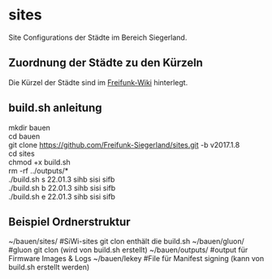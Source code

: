 # sites
Site Configurations der Städte im Bereich Siegerland.

## Zuordnung der Städte zu den Kürzeln

Die Kürzel der Städte sind im [Freifunk-Wiki](http://wiki.freifunk.net/Namenskonventionen_im_Kreis_Siegen-Wittgenstein) hinterlegt.

## build.sh anleitung
mkdir bauen<br />
cd bauen<br />
git clone https://github.com/Freifunk-Siegerland/sites.git -b v2017.1.8<br />
cd sites<br />
chmod +x build.sh<br />
rm -rf ../outputs/*<br />
./build.sh s 22.01.3 sihb sisi sifb<br />
./build.sh b 22.01.3 sihb sisi sifb<br />
./build.sh e 22.01.3 sihb sisi sifb<br />

## Beispiel  Ordnerstruktur
~/bauen/sites/		#SiWi-sites git clon enthält die build.sh
~/bauen/gluon/		#gluon git clon (wird von build.sh erstellt)
~/bauen/outputs/	#output für Firmware Images & Logs
~/bauen/lekey		#File für Manifest signing (kann von build.sh erstellt werden)

